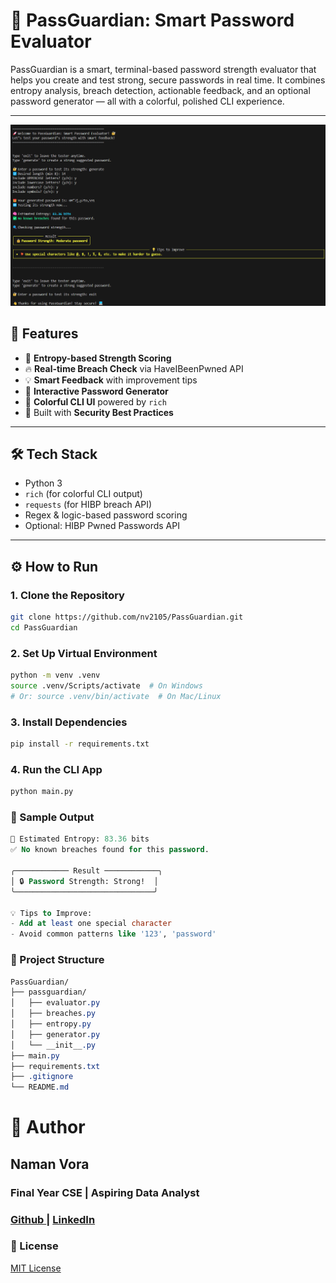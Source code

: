 # 🔐 PassGuardian: Smart Password Evaluator

PassGuardian is a smart, terminal-based password strength evaluator that helps you create and test strong, secure passwords in real time. It combines entropy analysis, breach detection, actionable feedback, and an optional password generator — all with a colorful, polished CLI experience.

---

![PassGuardian Demo](assets/terminal-demo.png) <!-- Replace or remove if needed -->

## 🚀 Features

- 🧠 **Entropy-based Strength Scoring**
- 🔥 **Real-time Breach Check** via HaveIBeenPwned API
- 💡 **Smart Feedback** with improvement tips
- 🔁 **Interactive Password Generator**
- 🎨 **Colorful CLI UI** powered by `rich`
- 🔐 Built with **Security Best Practices**

---

## 🛠 Tech Stack

- Python 3
- `rich` (for colorful CLI output)
- `requests` (for HIBP breach API)
- Regex & logic-based password scoring
- Optional: HIBP Pwned Passwords API

---

## ⚙️ How to Run

### 1. Clone the Repository
```bash
git clone https://github.com/nv2105/PassGuardian.git
cd PassGuardian
```
### 2. Set Up Virtual Environment
```bash
python -m venv .venv
source .venv/Scripts/activate  # On Windows
# Or: source .venv/bin/activate  # On Mac/Linux
```
### 3. Install Dependencies
```bash
pip install -r requirements.txt
```
### 4. Run the CLI App
```bash
python main.py
```
### 📸 Sample Output
```sql
🧠 Estimated Entropy: 83.36 bits
✅ No known breaches found for this password.

╭──────────── Result ────────────╮
│ 🔒 Password Strength: Strong!  │
╰───────────────────────────────╯

💡 Tips to Improve:
- Add at least one special character
- Avoid common patterns like '123', 'password'
```

### 📂 Project Structure
```css
PassGuardian/
├── passguardian/
│   ├── evaluator.py
│   ├── breaches.py
│   ├── entropy.py
│   ├── generator.py
│   └── __init__.py
├── main.py
├── requirements.txt
├── .gitignore
└── README.md
```
# 📌 Author
## Naman Vora
### Final Year CSE | Aspiring Data Analyst
### [Github ](https://github.com/nv2105) | [LinkedIn](www.linkedin.com/in/namanvora21)

### 📄 License
[MIT License](https://github.com/nv2105/PassGuardian/blob/main/LICENSE)


